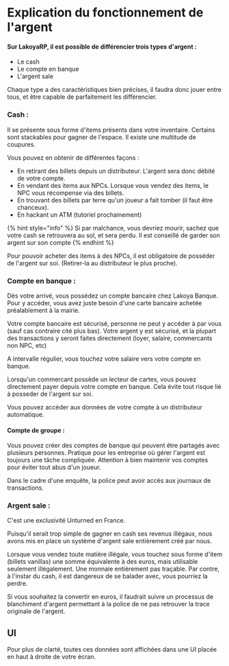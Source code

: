 # Explication du fonctionnement de l'argent

#### Sur LakoyaRP, il est possible de différencier trois types d'argent :

* Le cash
* Le compte en banque
* L'argent sale

Chaque type a des caractéristiques bien précises, il faudra donc jouer entre tous, et être capable de parfaitement les différencier.

### Cash :

Il se présente sous forme d'items présents dans votre inventaire. Certains sont stackables pour gagner de l'espace. Il existe une multitude de coupures.

Vous pouvez en obtenir de différentes façons :

* En retirant des billets depuis un distributeur. L'argent sera donc débité de votre compte.
* En vendant des items aux NPCs. Lorsque vous vendez des items, le NPC vous récompense via des billets.
* En trouvant des billets par terre qu'un joueur a fait tomber \(il faut être chanceux\).
* En hackant un ATM \(tutoriel prochainement\)

{% hint style="info" %}
Si par malchance, vous devriez mourir, sachez que votre cash se retrouvera au sol, et sera perdu. Il est conseillé de garder son argent sur son compte
{% endhint %}

Pour pouvoir acheter des items à des NPCs, il est obligatoire de posséder de l'argent sur soi. \(Retirer-la au distributeur le plus proche\).

### Compte en banque :

Dès votre arrivé, vous possédez un compte bancaire chez Lakoya Banque. Pour y accéder, vous avez juste besoin d'une carte bancaire achetée préalablement à la mairie.

Votre compte bancaire est sécurisé, personne ne peut y accéder à par vous \(sauf cas contraire cité plus bas\). Votre argent y est sécurisé, et la plupart des transactions y seront faites directement \(loyer, salaire, commercants non NPC, etc\)

A intervalle régulier, vous touchez votre salaire vers votre compte en banque.

Lorsqu'un commercant possède un lecteur de cartes, vous pouvez directement payer depuis votre compte en banque. Cela évite tout risque lié à posseder de l'argent sur soi.

Vous pouvez accéder aux données de votre compte à un distributeur automatique.

#### Compte de groupe :

Vous pouvez créer des comptes de banque qui peuvent être partagés avec plusieurs personnes. Pratique pour les entreprise où gérer l'argent est toujours une tâche compliquée. Attention à bien maintenir vos comptes pour éviter tout abus d'un joueur.

Dans le cadre d'une enquête, la police peut avoir accès aux journaux de transactions.

### Argent sale :

C'est une exclusivité Unturned en France.

Puisqu'il serait trop simple de gagner en cash ses revenus illégaux, nous avons mis en place un système d'argent sale entièrement créé par nous.

Lorsque vous vendez toute matière illégale, vous touchez sous forme d'item \(billets vanillas\) une somme équivalente à des euros, mais utilisable seulement illégalement. Une monnaie entièrement pas traçable. Par contre, à l'instar du cash, il est dangereux de se balader avec, vous pourriez la perdre.

Si vous souhaitez la convertir en euros, il faudrait suivre un processus de blanchiment d'argent permettant à la police de ne pas retrouver la trace originale de l'argent.

## UI

Pour plus de clarté, toutes ces données sont affichées dans une UI placée en haut à droite de votre écran.


